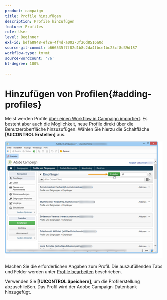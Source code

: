 ```yaml
---
product: campaign
title: Profile hinzufügen
description: Profile hinzufügen
feature: Profiles
role: User
level: Beginner
exl-id: befa8948-ef2e-4f4d-a002-3f26d8516a0d
source-git-commit: b666535f7f82d1b8c2da4fbce1bc25cf8d39d187
workflow-type: tm+mt
source-wordcount: '76'
ht-degree: 100%

---
```


# Hinzufügen von Profilen{#adding-profiles}



Meist werden Profile [über einen Workflow in Campaign importiert](../../platform/using/import-export-workflows.md). Es besteht aber auch die Möglichkeit, neue Profile direkt über die Benutzeroberfläche hinzuzufügen. Wählen Sie hierzu die Schaltfläche **[!UICONTROL Erstellen]** aus.

![](assets/s_ncs_user_profile_add.png)

Machen Sie die erforderlichen Angaben zum Profil. Die auszufüllenden Tabs und Felder werden unter [Profile bearbeiten](../../platform/using/editing-a-profile.md) beschrieben.

Verwenden Sie **[!UICONTROL Speichern]**, um die Profilerstellung abzuschließen. Das Profil wird der Adobe Campaign-Datenbank hinzugefügt.

